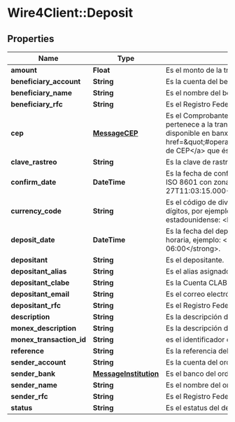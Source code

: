 # Wire4Client::Deposit

## Properties
Name | Type | Description | Notes
------------ | ------------- | ------------- | -------------
**amount** | **Float** | Es el monto de la transferencia. | [optional] 
**beneficiary_account** | **String** | Es la cuenta del beneficiario. | [optional] 
**beneficiary_name** | **String** | Es el nombre del beneficiario. | [optional] 
**beneficiary_rfc** | **String** | Es el Registro Federal de Contribuyentes (RFC) del beneficiario. | [optional] 
**cep** | [**MessageCEP**](MessageCEP.md) | Es el Comprobante Electrónico de Pago (CEP) emitido por Banxico que pertenece a la transferencia. Se informa sólo en caso de que esté disponible en banxico, posteriomente podrá usar la  &lt;a href&#x3D;\&quot;#operation/obtainTransactionCepUsingPOST\&quot;&gt;Consulta de CEP&lt;/a&gt; que ésta misma API ofrece. | [optional] 
**clave_rastreo** | **String** | Es la clave de rastreo de la transferencia. | [optional] 
**confirm_date** | **DateTime** | Es la fecha de confirmación del deposito. Ésta fecha viene en formato ISO 8601 con zona horaria, ejemplo: &lt;strong&gt;2020-10-27T11:03:15.000-06:00&lt;/strong&gt;. | [optional] 
**currency_code** | **String** | Es el código de divisa de la transferencia. Es en el formato estándar de 3 dígitos, por ejemplo para el peso mexicano: &lt;b&gt;MXP&lt;/b&gt;, para el dólar estadounidense: &lt;b&gt;USD&lt;/b&gt;. | [optional] 
**deposit_date** | **DateTime** | Es la fecha del deposito.  Ésta fecha viene en formato ISO 8601 con zona horaria, ejemplo: &lt;strong&gt;2020-10-27T11:03:15.000-06:00&lt;/strong&gt;. | [optional] 
**depositant** | **String** | Es el depositante. | [optional] 
**depositant_alias** | **String** | Es el alias asignado a la cuenta CABLE del depositante. | [optional] 
**depositant_clabe** | **String** | Es la Cuenta CLABE interbancaria (de 18 dígitos) del depositante. | [optional] 
**depositant_email** | **String** | Es el correo electrónico (email) del depositante. | [optional] 
**depositant_rfc** | **String** | Es el Registro Federal de Contribuyentes (RFC) del depositante. | [optional] 
**description** | **String** | Es la descripción del traspaso. | [optional] 
**monex_description** | **String** | Es la descripción directa de Monex. | [optional] 
**monex_transaction_id** | **String** | es el identificador de la transferencia en Monex. | [optional] 
**reference** | **String** | Es la referencia del depósito. | [optional] 
**sender_account** | **String** | Es la cuenta del ordenante. | [optional] 
**sender_bank** | [**MessageInstitution**](MessageInstitution.md) | Es el banco del ordenante. | [optional] 
**sender_name** | **String** | Es el nombre del ordenante. | [optional] 
**sender_rfc** | **String** | Es el Registro Federal de Contribuyentes (RFC) de la cuenta ordenante. | [optional] 
**status** | **String** | Es el estatus del depósito (COMPLETED/RETURNED). | [optional] 


